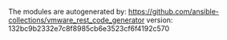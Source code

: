 The modules are autogenerated by:
https://github.com/ansible-collections/vmware_rest_code_generator
version: 132bc9b2332e7c8f8985cb6e3523cf6f4192c570
